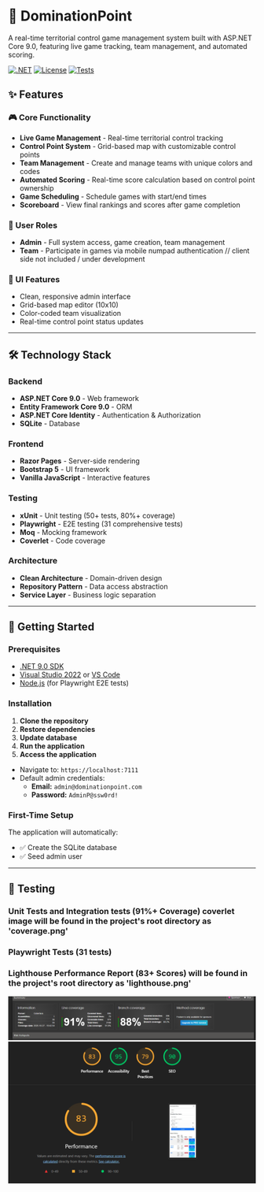 ﻿# 🎯 DominationPoint

A real-time territorial control game management system built with ASP.NET Core 9.0, featuring live game tracking, team management, and automated scoring.

[![.NET](https://img.shields.io/badge/.NET-9.0-512BD4)](https://dotnet.microsoft.com/)
[![License](https://img.shields.io/badge/license-MIT-blue.svg)](LICENSE)
[![Tests](https://img.shields.io/badge/tests-31%20E2E%20%2B%2050%2B%20unit-success)](tests)


## ✨ Features

### 🎮 Core Functionality
- **Live Game Management** - Real-time territorial control tracking
- **Control Point System** - Grid-based map with customizable control points
- **Team Management** - Create and manage teams with unique colors and codes
- **Automated Scoring** - Real-time score calculation based on control point ownership
- **Game Scheduling** - Schedule games with start/end times
- **Scoreboard** - View final rankings and scores after game completion

### 👥 User Roles
- **Admin** - Full system access, game creation, team management
- **Team** - Participate in games via mobile numpad authentication // client side not included / under development

### 🎨 UI Features
- Clean, responsive admin interface
- Grid-based map editor (10x10)
- Color-coded team visualization
- Real-time control point status updates

---

## 🛠 Technology Stack

### Backend
- **ASP.NET Core 9.0** - Web framework
- **Entity Framework Core 9.0** - ORM
- **ASP.NET Core Identity** - Authentication & Authorization
- **SQLite** - Database

### Frontend
- **Razor Pages** - Server-side rendering
- **Bootstrap 5** - UI framework
- **Vanilla JavaScript** - Interactive features

### Testing
- **xUnit** - Unit testing (50+ tests, 80%+ coverage)
- **Playwright** - E2E testing (31 comprehensive tests)
- **Moq** - Mocking framework
- **Coverlet** - Code coverage

### Architecture
- **Clean Architecture** - Domain-driven design
- **Repository Pattern** - Data access abstraction
- **Service Layer** - Business logic separation

---

## 🚀 Getting Started

### Prerequisites

- [.NET 9.0 SDK](https://dotnet.microsoft.com/download/dotnet/9.0)
- [Visual Studio 2022](https://visualstudio.microsoft.com/) or [VS Code](https://code.visualstudio.com/)
- [Node.js](https://nodejs.org/) (for Playwright E2E tests)

### Installation
1. **Clone the repository**
2. **Restore dependencies**
3. **Update database**
4. **Run the application**
5. **Access the application**

- Navigate to: `https://localhost:7111`
- Default admin credentials:
  - **Email:** `admin@dominationpoint.com`
  - **Password:** `AdminP@ssw0rd!`

### First-Time Setup

The application will automatically:
- ✅ Create the SQLite database
- ✅ Seed admin user

---

## 🧪 Testing

### Unit Tests and Integration tests (91%+ Coverage) coverlet image will be found in the project's root directory as 'coverage.png'
### Playwright Tests (31 tests)
### Lighthouse Performance Report (83+ Scores) will be found in the project's root directory as 'lighthouse.png'

![Coverage](https://github.com/lullak/DominationPoint/blob/master/Coverage.png?raw=true "Coverage")
![Lighthouse](https://github.com/lullak/DominationPoint/blob/master/Lighthouse.png?raw=true "Lighthouse")
